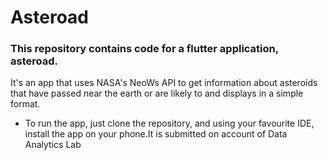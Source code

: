 # Asteroad

### This repository contains code for a  flutter application, asteroad. ###

It's an app that uses NASA's NeoWs API to get information about asteroids that have passed near the earth or are likely to and displays in a simple format.

* To run the app, just clone the repository, and using your favourite IDE, install the app on your phone.It is submitted on account of Data Analytics Lab

